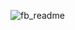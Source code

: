 
![fb_readme](https://github.com/okankuscu/facebookLoginPage/assets/130232638/d97585b4-7d73-4600-95ed-bd7c71d144c5)
